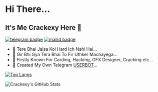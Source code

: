 # Hi There...

## It's Me Crackexy Here 🥰

[![telegram badge](https://img.shields.io/badge/@Crackexy-30302f?style=for-the-badge&logo=telegram)](https://t.me/Crackexy)
[![mailid badge](https://img.shields.io/badge/Crackexy-30302f?style=for-the-badge&logo=gmail)](https:mailto:Crackexy@gmail.com)

- 🥰 Tere Bhai Jaisa Koi Hard Ich Nahi Hai...
- 🥰 Gir Bhi Gya Tera Bhai To Fir Uthker Machayega...
- 🥰 Firstly Known For Carding, Hacking, GFX Designer, Cracking etc...
- 🎯 Created My Own Telegram [USERBOT](Http://github.com/crackexy/crackbot)...

[![Top Langs](https://github-readme-stats.vercel.app/api/top-langs/?username=crackexy&hide=dockerfile)](https://github.com/Crackexy)

![Crackexy's GitHub Stats](https://github-readme-stats.vercel.app/api?username=Crackexy&show_icons=true&theme=default&hide=stars)
